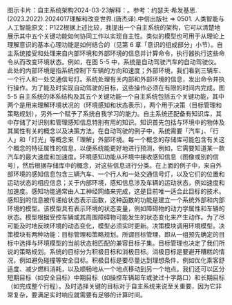 

图示卡片：自主系统架构2024-03-23解释：。参考：约瑟夫·希发基思.(2023.2022).2024017理解和改变世界.(唐杰译).中信出版社 => 0501. 人类智能与人工智能原文：P122根据上述比较，我提出一个自主系统的架构，它可以清楚地展示其中五个关键功能如何协同工作以实现自主性。类似的模型也可用于从理论上理解意识的基本心理功能是如何结合的（见第 6 章「意识的组成部分」小节）。自主系统接受和处理来自内部环境和外部环境的信息并计算命令，执行器执行这些命令从而改变环境状态。例如，在图 5-5 中，系统是自动驾驶汽车的自动驾驶仪。此处的内部环境是指系统控制下车辆的方向和速度；外部环境，我们看到三辆车、一个行人和一处交通信号灯。系统处理有关内部和外部环境的信息，发出命令并执行操作。为了能及时实现自动驾驶的目标，这些操作必须在有限的时间内完成。图 5-5 自主系统的体系结构及其五个关键功能一个自主系统包括五个关键功能，其中两个是用来理解环境状况的（环境感知和状态表示），两个用于决策（目标管理和策略规划），另外一个赋予了系统自我学习的能力。自主系统还配备有知识库，其中存储了对识别和管理感知信息特别有用的知识。知识首先包括与环境中的物体及其属性有关的概念以及决策方法。在自动驾驶的例子中，系统需要「汽车」、「行人」和「灯光」等概念来「理解」外部环境。每一个概念的存储库可能包含有关这个概念的特征属性的信息，以便系统能更好地进行预测，例如，它需要知道某一款汽车的最大速度和加速度。环境感知功能从环境中接收感知信息（图像或别的信号），然后根据存储库中的概念，对这些信息进行分类。在上面的例子中，来自外部环境的感知信息包含三辆汽车、一个行人和一处交通信号灯，以及它们的位置和运动状态的相应信息；关于内部环境，感知信息涉及车辆的运动状态，例如速度和加速度。感知功能通常由人工神经网络来完成，这是目前唯一适合此目标的技术。感知到的信息被传递给状态表示函数，这种函数的功能是建立一个系统外部和内部环境的模型。该模型具有表示环境的状态变量，例如障碍物的动力学属性和车辆的状态。模型根据受控车辆或其周围障碍物可能发生的状态变化来产生动作。为了尽可能及时地反映环境的动态变化，模型必须实时更新。决策模块调用环境模型。决策模块有两种功能：目标管理和策略规划。所谓目标管理，即从一组预先确定的目标中选择与环境模型的当前状态相匹配的兼容目标子集。目标管理也决定了我们所说的策略规划。系统的目标分为积极目标和消极目标。消极目标是要避开糟糕的情况，例如避免碰撞等安全目标。积极目标是要尽量达到理想条件，例如优化乘客舒适度、减少燃料消耗，以及顺畅地从一个地点移动到另一个地点。我们还可以区分短期目标（如安全目标）中期目标（如操控车辆超车或驶过十字路口）和长期目标（如完成整个行程）。及时选择关键的目标对于自主系统来说至关重要，因为它非常复杂，要满足实时响应就需要有足够的计算时间。